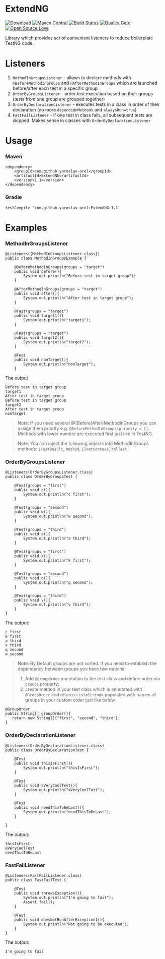 # ExtendNG

[ ![Download](https://api.bintray.com/packages/yaroslav-orel/ExtendNG/ExtendNG/images/download.svg) ](https://bintray.com/yaroslav-orel/ExtendNG/ExtendNG/_latestVersion)
[![Maven Central](https://maven-badges.herokuapp.com/maven-central/com.github.yaroslav-orel/ExtendNG/badge.svg?style=flat)](https://maven-badges.herokuapp.com/maven-central/com.github.yaroslav-orel/ExtendNG)
[![Build Status](https://travis-ci.org/yaroslav-orel/ExtendNG.svg?branch=master)](https://travis-ci.org/yaroslav-orel/ExtendNG)
[![Quality Gate](https://sonarcloud.io/api/project_badges/measure?project=com.github.yaroslav-orel%3AExtendNG&metric=alert_status)](https://sonarcloud.io/dashboard?id=com.github.yaroslav-orel%3AExtendNG)
[![Open Source Love](https://badges.frapsoft.com/os/mit/mit.svg?v=102)](https://github.com/ellerbrock/open-source-badge/)

Library which provides set of convenient listeners to reduce boilerplate TestNG code.  

# Listeners
1. ```MethodInGroupsListener``` - allows to declare methods with ```@BeforeMethodInGroups``` and ```@AfterMethodInGroups``` which are launched before/after each test in a specific group
2. ```OrderByGroupsListener``` - order test execution based on their groups (tests from one group are grouped together)
3. ```OrderByDeclarationListener``` - executes tests in a class in order of their declaration (no more ```dependsOnMethods``` and ```alwaysRun=true```)
4. ```FastFailListener``` - if one test in class fails, all subsequent tests are skipped. Makes sense in classes with ```OrderByDeclarationListener```

# Usage

### Maven
```
<dependency>
	<groupId>com.github.yaroslav-orel</groupId>
	<artifactId>ExtendNG</artifactId>
	<version>1.1</version>
</dependency>
```

### Gradle
```
testCompile 'com.github.yaroslav-orel:ExtendNG:1.1'
```

# Examples
### MethodInGroupsListener
```
@Listeners({MethodInGroupsListener.class})
public class MethodInGroupsExample {

    @BeforeMethodInGroups(groups = "target")
    public void before(){
        System.out.println("Before test in target group");
    }

    @AfterMethodInGroups(groups = "target")
    public void after(){
        System.out.println("After test in target group");
    }

    @Test(groups = "target")
    public void target1(){
        System.out.println("target1");
    }

    @Test(groups = "target")
    public void target2(){
        System.out.println("target2");
    }

    @Test
    public void nonTarget(){
        System.out.println("nonTarget");
    }
```
The output
```
Before test in target group
target1
After test in target group
Before test in target group
target2
After test in target group
nonTarget
```
>Note: If you need several @(Before/After)MethodInGroups you can assign them priority 
e.g. ```@BeforeMethodInGroups(priority = 1)```. Methods with lower number are executed first just like in TestNG.

>Note: You can inject the following objects into MethodInGroups methods: ```ITestResult```, ```Method```, ```ITestContext```, ```XmlTest``` 

### OrderByGroupsListener
```
@Listeners(OrderByGroupsListener.class)
public class OrderByGroupsTest {

    @Test(groups = "first")
    public void c(){
        System.out.println("c first");
    }

    @Test(groups = "second")
    public void w(){
        System.out.println("w second");
    }

    @Test(groups = "third")
    public void a(){
        System.out.println("a third");
    }

    @Test(groups = "first")
    public void k(){
        System.out.println("k first");
    }

    @Test(groups = "second")
    public void q(){
        System.out.println("q second");
    }

    @Test(groups = "third")
    public void v(){
        System.out.println("v third");
    }
}
```
The output:
```
c first
k first
a third
v third
q second
w second
```
> Note: By Default groups are not sorted. 
If you need to establish the dependency between groups you have two options:
>1. Add ```@GroupOrder``` annotation to the test class and define order via ```groups``` property;
>2. create method in your test class which is annotated with ```@GroupOrder``` and returns ```List<String>``` populated with names of groups in your custom order just like below
 ```
@GroupOrder
public String[] groupOrder(){
    return new String[]{"first", "second", "third"};
 }
 ```


### OrderByDeclarationListener
```
@Listeners(OrderByDeclarationListener.class)
public class OrderByDeclarationTest {

    @Test
    public void thisIsFirst(){
        System.out.println("thisIsFirst");
    }

    @Test
    public void aVeryCoolTest(){
        System.out.println("aVeryCoolTest");
    }

    @Test
    public void needThisToBeLast(){
        System.out.println("needThisToBeLast");
    }

}
```
The output: 
```
thisIsFirst
aVeryCoolTest
needThisToBeLast
```

### FastFailListener

```
@Listeners(FastFailListener.class)
public class FastFailTest {

    @Test
    public void throwsException(){
        System.out.println("I'm going to fail");
        Assert.fail();
    }

    @Test
    public void doesNotRunAfterException1(){ 
        System.out.println("Not going to be executed");
    }
}
```
The output: 
```
I'm going to fail
```

